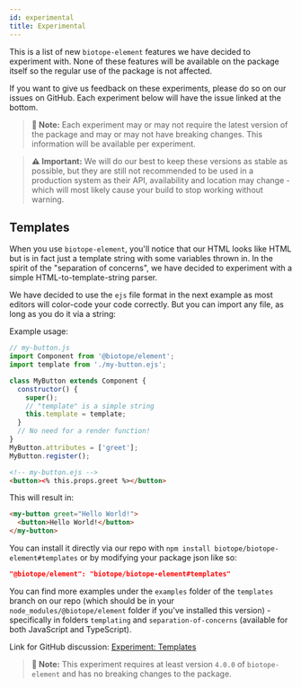 ```yaml
---
id: experimental
title: Experimental
---
```


This is a list of new `biotope-element` features we have decided to experiment with. None of these
features will be available on the package itself so the regular use of the package is not affected.

If you want to give us feedback on these experiments, please do so on our issues on GitHub. Each
experiment below will have the issue linked at the bottom.

> __📝 Note:__ Each experiment may or may not require the latest version of the package and may or
may not have breaking changes. This information will be available per experiment.

> __⚠️ Important:__ We will do our best to keep these versions as stable as possible, but they are
still not recommended to be used in a production system as their API, availability and location may
change - which will most likely cause your build to stop working without warning.

## Templates
When you use `biotope-element`, you'll notice that our HTML looks like HTML but is in fact just a
template string with some variables thrown in. In the spirit of the "separation of concerns", we
have decided to experiment with a simple HTML-to-template-string parser.

We have decided to use the `ejs` file format in the next example as most editors will color-code
your code correctly. But you can import any file, as long as you do it via a string:

Example usage:
```javascript
// my-button.js
import Component from '@biotope/element';
import template from './my-button.ejs';

class MyButton extends Component {
  constructor() {
    super();
    // "template" is a simple string
    this.template = template;
  }
  // No need for a render function!
}
MyButton.attributes = ['greet'];
MyButton.register();
```
```html
<!-- my-button.ejs -->
<button><% this.props.greet %></button>
```

This will result in:

```html
<my-button greet="Hello World!">
  <button>Hello World!</button>
</my-button>
```

You can install it directly via our repo with `npm install biotope/biotope-element#templates` or by
modifying your package json like so:
```json
"@biotope/element": "biotope/biotope-element#templates"
```

You can find more examples under the `examples` folder of the `templates` branch on our repo (which
should be in your `node_modules/@biotope/element` folder if you've installed this version) -
specifically in folders `templating` and `separation-of-concerns` (available for both JavaScript and
TypeScript).

Link for GitHub discussion: [Experiment: Templates](https://github.com/biotope/biotope-element/issues/232)

> __📝 Note:__ This experiment requires at least version `4.0.0` of `biotope-element` and has no
breaking changes to the package.
